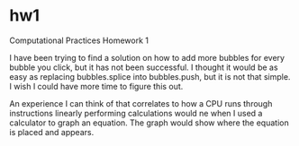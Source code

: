 # hw1
Computational Practices Homework 1

I have been trying to find a solution on how to add more bubbles for every bubble you click, but it has not been successful. I thought it would be as easy as replacing bubbles.splice into bubbles.push, but it is not that simple. I wish I could have more time to figure this out.

An experience I can think of that correlates to how a CPU runs through instructions linearly performing calculations would ne when I used a calculator to graph an equation. The graph would show where the equation is placed and appears.
